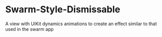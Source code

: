 Swarm-Style-Dismissable
=======================

A view with UIKit dynamics animations to create an effect similar to that used in the swarm app
